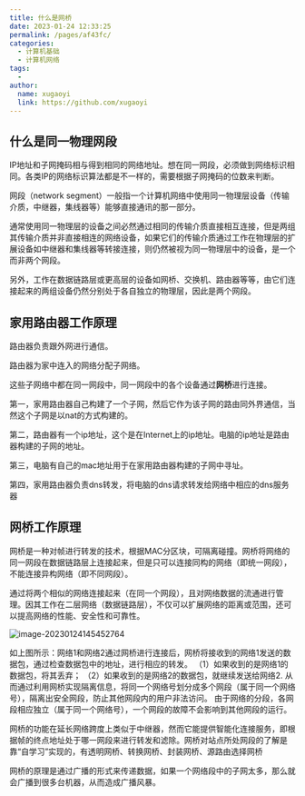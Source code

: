 ```yaml
---
title: 什么是网桥
date: 2023-01-24 12:33:25
permalink: /pages/af43fc/
categories:
  - 计算机基础
  - 计算机网络
tags:
  - 
author: 
  name: xugaoyi
  link: https://github.com/xugaoyi
---
```


## 什么是同一物理网段

IP地址和子网掩码相与得到相同的网络地址。想在同一网段，必须做到网络标识相同。各类IP的网络标识算法都是不一样的，需要根据子网掩码的位数来判断。

网段（network segment）一般指一个计算机网络中使用同一物理层设备（传输介质，中继器，集线器等）能够直接通讯的那一部分。

通常使用同一物理层的设备之间必然通过相同的传输介质直接相互连接，但是两组其传输介质并非直接相连的网络设备，如果它们的传输介质通过工作在物理层的扩展设备如中继器和集线器等转接连接，则仍然被视为同一物理层中的设备，是一个而非两个网段。

另外，工作在数据链路层或更高层的设备如网桥、交换机、路由器等等，由它们连接起来的两组设备仍然分别处于各自独立的物理层，因此是两个网段。



## 家用路由器工作原理

路由器负责跟外网进行通信。

路由器为家中连入的网络分配子网络。

这些子网络中都在同一网段中，同一网段中的各个设备通过**网桥**进行连接。



第一，家用路由器自己构建了一个子网，然后它作为该子网的路由同外界通信，当然这个子网是以nat的方式构建的。

第二，路由器有一个ip地址，这个是在Internet上的ip地址。电脑的ip地址是路由器构建的子网的地址。

第三，电脑有自己的mac地址用于在家用路由器构建的子网中寻址。

第四，家用路由器负责dns转发，将电脑的dns请求转发给网络中相应的dns服务器



## 网桥工作原理

网桥是一种对帧进行转发的技术，根据MAC分区块，可隔离碰撞。网桥将网络的同一网段在数据链路层上连接起来，但是只可以连接同构的网络（即统一网段），不能连接异构网络（即不同网段）。



通过将两个相似的网络连接起来（在同一个网段），且对网络数据的流通进行管理。因其工作在二层网络（数据链路层），不仅可以扩展网络的距离或范围，还可以提高网络的性能、安全性和可靠性。

![image-20230124145452764](https://2290653824-github-io.oss-cn-hangzhou.aliyuncs.com/undefinedimage-20230124145452764.png)

如上图所示：网络1和网络2通过网桥进行连接后，网桥将接收到的网络1发送的数据包，通过检查数据包中的地址，进行相应的转发。
（1）如果收到的是网络1的数据包，将其丢弃；
（2）如果收到的是网络2的数据包，就继续发送给网络2.
    从而通过利用网桥实现隔离信息，将同一个网络号划分成多个网段（属于同一个网络号），隔离出安全网段，防止其他网段内的用户非法访问。
    由于网络的分段，各网段相应独立（属于同一个网络号），一个网段的故障不会影响到其他网段的运行。

​     网桥的功能在延长网络跨度上类似于中继器，然而它能提供智能化连接服务，即根据帧的终点地址处于哪一网段来进行转发和滤除。网桥对站点所处网段的了解是靠“自学习”实现的，有透明网桥、转换网桥、封装网桥、源路由选择网桥



网桥的原理是通过广播的形式来传递数据，如果一个网络段中的子网太多，那么就会广播到很多台机器，从而造成广播风暴。



